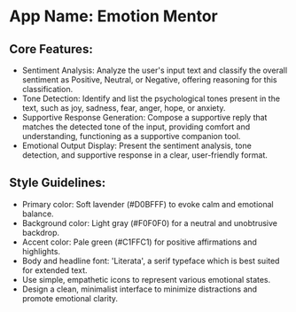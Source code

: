 # **App Name**: Emotion Mentor

## Core Features:

- Sentiment Analysis: Analyze the user's input text and classify the overall sentiment as Positive, Neutral, or Negative, offering reasoning for this classification.
- Tone Detection: Identify and list the psychological tones present in the text, such as joy, sadness, fear, anger, hope, or anxiety.
- Supportive Response Generation: Compose a supportive reply that matches the detected tone of the input, providing comfort and understanding, functioning as a supportive companion tool.
- Emotional Output Display: Present the sentiment analysis, tone detection, and supportive response in a clear, user-friendly format.

## Style Guidelines:

- Primary color: Soft lavender (#D0BFFF) to evoke calm and emotional balance.
- Background color: Light gray (#F0F0F0) for a neutral and unobtrusive backdrop.
- Accent color: Pale green (#C1FFC1) for positive affirmations and highlights.
- Body and headline font: 'Literata', a serif typeface which is best suited for extended text.
- Use simple, empathetic icons to represent various emotional states.
- Design a clean, minimalist interface to minimize distractions and promote emotional clarity.